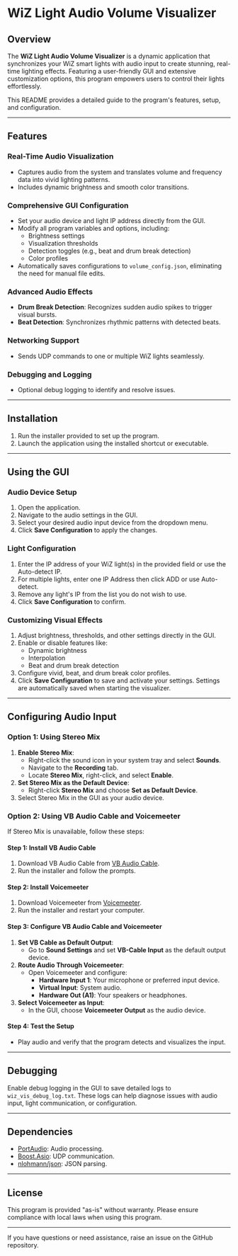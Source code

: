 # WiZ Light Audio Volume Visualizer

## Overview

The **WiZ Light Audio Volume Visualizer** is a dynamic application that synchronizes your WiZ smart lights with audio input to create stunning, real-time lighting effects. Featuring a user-friendly GUI and extensive customization options, this program empowers users to control their lights effortlessly.

This README provides a detailed guide to the program's features, setup, and configuration.

---

## Features

### Real-Time Audio Visualization
- Captures audio from the system and translates volume and frequency data into vivid lighting patterns.
- Includes dynamic brightness and smooth color transitions.

### Comprehensive GUI Configuration
- Set your audio device and light IP address directly from the GUI.
- Modify all program variables and options, including:
  - Brightness settings
  - Visualization thresholds
  - Detection toggles (e.g., beat and drum break detection)
  - Color profiles
- Automatically saves configurations to `volume_config.json`, eliminating the need for manual file edits.

### Advanced Audio Effects
- **Drum Break Detection**: Recognizes sudden audio spikes to trigger visual bursts.
- **Beat Detection**: Synchronizes rhythmic patterns with detected beats.

### Networking Support
- Sends UDP commands to one or multiple WiZ lights seamlessly.

### Debugging and Logging
- Optional debug logging to identify and resolve issues.

---

## Installation

1. Run the installer provided to set up the program.
2. Launch the application using the installed shortcut or executable.

---

## Using the GUI

### Audio Device Setup
1. Open the application.
2. Navigate to the audio settings in the GUI.
3. Select your desired audio input device from the dropdown menu.
4. Click **Save Configuration** to apply the changes.

### Light Configuration
1. Enter the IP address of your WiZ light(s) in the provided field or use the Auto-detect IP.
2. For multiple lights, enter one IP Address then click ADD or use Auto-detect.
3. Remove any light's IP from the list you do not wish to use.
4. Click **Save Configuration** to confirm.

### Customizing Visual Effects
1. Adjust brightness, thresholds, and other settings directly in the GUI.
2. Enable or disable features like:
   - Dynamic brightness
   - Interpolation
   - Beat and drum break detection
3. Configure vivid, beat, and drum break color profiles.
4. Click **Save Configuration** to save and activate your settings. Settings are automatically saved when starting the visualizer.

---

## Configuring Audio Input

### Option 1: Using Stereo Mix
1. **Enable Stereo Mix**:
   - Right-click the sound icon in your system tray and select **Sounds**.
   - Navigate to the **Recording** tab.
   - Locate **Stereo Mix**, right-click, and select **Enable**.
2. **Set Stereo Mix as the Default Device**:
   - Right-click **Stereo Mix** and choose **Set as Default Device**.
3. Select Stereo Mix in the GUI as your audio device.

### Option 2: Using VB Audio Cable and Voicemeeter
If Stereo Mix is unavailable, follow these steps:

#### Step 1: Install VB Audio Cable
1. Download VB Audio Cable from [VB Audio Cable](https://vb-audio.com/Cable/).
2. Run the installer and follow the prompts.

#### Step 2: Install Voicemeeter
1. Download Voicemeeter from [Voicemeeter](https://vb-audio.com/Voicemeeter/).
2. Run the installer and restart your computer.

#### Step 3: Configure VB Audio Cable and Voicemeeter
1. **Set VB Cable as Default Output**:
   - Go to **Sound Settings** and set **VB-Cable Input** as the default output device.
2. **Route Audio Through Voicemeeter**:
   - Open Voicemeeter and configure:
     - **Hardware Input 1**: Your microphone or preferred input device.
     - **Virtual Input**: System audio.
     - **Hardware Out (A1)**: Your speakers or headphones.
3. **Select Voicemeeter as Input**:
   - In the GUI, choose **Voicemeeter Output** as the audio device.

#### Step 4: Test the Setup
- Play audio and verify that the program detects and visualizes the input.

---

## Debugging

Enable debug logging in the GUI to save detailed logs to `wiz_vis_debug_log.txt`. These logs can help diagnose issues with audio input, light communication, or configuration.

---

## Dependencies

- [PortAudio](http://www.portaudio.com/): Audio processing.
- [Boost.Asio](https://www.boost.org/doc/libs/release/doc/html/boost_asio.html): UDP communication.
- [nlohmann/json](https://github.com/nlohmann/json): JSON parsing.

---

## License

This program is provided "as-is" without warranty. Please ensure compliance with local laws when using this program.

---

If you have questions or need assistance, raise an issue on the GitHub repository.

